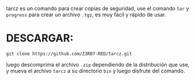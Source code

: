 tarcz es un comando para crear copias de seguridad, use el comando `tar` y `progress` para crear un archivo `.tgz`, es muy fácil y rápido de usar.

DESCARGAR:
======
`git clone https://github.com/Z3R07-RED/tarcz.git`

luego descomprima el archivo `.zip` dependiendo de la distribución que use, y mueva el archivo `tarcz` a su directorio `bin` y luego disfrute del comando.
